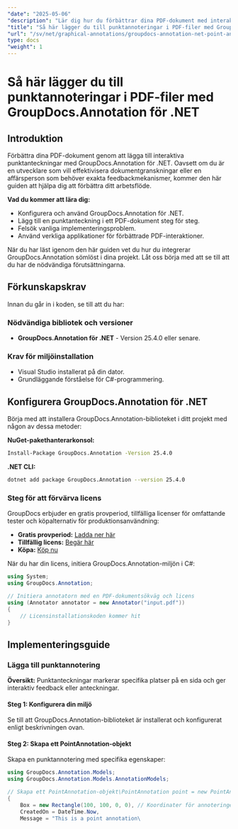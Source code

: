 ```yaml
---
"date": "2025-05-06"
"description": "Lär dig hur du förbättrar dina PDF-dokument med interaktiva punktanteckningar med GroupDocs.Annotation för .NET. Den här steg-för-steg-guiden täcker installation, implementering och felsökning."
"title": "Så här lägger du till punktannoteringar i PDF-filer med GroupDocs.Annotation för .NET"
"url": "/sv/net/graphical-annotations/groupdocs-annotation-net-point-annotations-pdf/"
type: docs
"weight": 1
---
```


# Så här lägger du till punktannoteringar i PDF-filer med GroupDocs.Annotation för .NET

## Introduktion

Förbättra dina PDF-dokument genom att lägga till interaktiva punktanteckningar med GroupDocs.Annotation för .NET. Oavsett om du är en utvecklare som vill effektivisera dokumentgranskningar eller en affärsperson som behöver exakta feedbackmekanismer, kommer den här guiden att hjälpa dig att förbättra ditt arbetsflöde.

**Vad du kommer att lära dig:**
- Konfigurera och använd GroupDocs.Annotation för .NET.
- Lägg till en punktanteckning i ett PDF-dokument steg för steg.
- Felsök vanliga implementeringsproblem.
- Använd verkliga applikationer för förbättrade PDF-interaktioner.

När du har läst igenom den här guiden vet du hur du integrerar GroupDocs.Annotation sömlöst i dina projekt. Låt oss börja med att se till att du har de nödvändiga förutsättningarna.

## Förkunskapskrav

Innan du går in i koden, se till att du har:

### Nödvändiga bibliotek och versioner
- **GroupDocs.Annotation för .NET** - Version 25.4.0 eller senare.

### Krav för miljöinstallation
- Visual Studio installerat på din dator.
- Grundläggande förståelse för C#-programmering.

## Konfigurera GroupDocs.Annotation för .NET

Börja med att installera GroupDocs.Annotation-biblioteket i ditt projekt med någon av dessa metoder:

**NuGet-pakethanterarkonsol:**
```bash
Install-Package GroupDocs.Annotation -Version 25.4.0
```

**.NET CLI:**
```bash
dotnet add package GroupDocs.Annotation --version 25.4.0
```

### Steg för att förvärva licens

GroupDocs erbjuder en gratis provperiod, tillfälliga licenser för omfattande tester och köpalternativ för produktionsanvändning:
- **Gratis provperiod:** [Ladda ner här](https://releases.groupdocs.com/annotation/net/)
- **Tillfällig licens:** [Begär här](https://purchase.groupdocs.com/temporary-license/)
- **Köpa:** [Köp nu](https://purchase.groupdocs.com/buy)

När du har din licens, initiera GroupDocs.Annotation-miljön i C#:

```csharp
using System;
using GroupDocs.Annotation;

// Initiera annotatorn med en PDF-dokumentsökväg och licens
using (Annotator annotator = new Annotator("input.pdf"))
{
    // Licensinstallationskoden kommer hit
}
```

## Implementeringsguide

### Lägga till punktannotering

**Översikt:** Punktanteckningar markerar specifika platser på en sida och ger interaktiv feedback eller anteckningar.

#### Steg 1: Konfigurera din miljö
Se till att GroupDocs.Annotation-biblioteket är installerat och konfigurerat enligt beskrivningen ovan.

#### Steg 2: Skapa ett PointAnnotation-objekt
Skapa en punktannotering med specifika egenskaper:

```csharp
using GroupDocs.Annotation.Models;
using GroupDocs.Annotation.Models.AnnotationModels;

// Skapa ett PointAnnotation-objekt\PointAnnotation point = new PointAnnotation
{
    Box = new Rectangle(100, 100, 0, 0), // Koordinater för annoteringen
    CreatedOn = DateTime.Now,
    Message = "This is a point annotation\